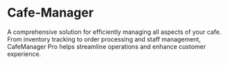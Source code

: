 # Cafe-Manager
A comprehensive solution for efficiently managing all aspects of your cafe. From inventory tracking to order processing and staff management, CafeManager Pro helps streamline operations and enhance customer experience.
